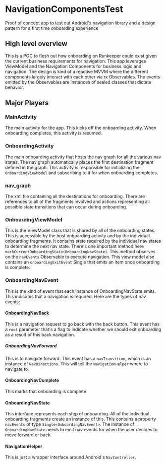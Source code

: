 # NavigationComponentsTest
Proof of concept app to test out Android's navigation library and a design pattern for a first time onboarding experience

## High level overview
This is a POC to flesh out how onboarding on Runkeeper could exist given the current business requirements for navigation. This app leverages ViewModel and the Navigation Components for business logic and navigation. The design is kind of a reactive MVVM where the different components largely interact with each other via rx Observables. The events emitted by the Observables are instances of sealed classes that dictate behavior.

## Major Players

### MainActivity
The main activity for the app. This kicks off the onboarding activity. When onboarding completes, this activity is resumed.

### OnboardingActivity
The main onboarding activity that hosts the nav graph for all the various nav states. The nav graph automatically places the first destination fragment defined in the graph.
This activity is responsible for initializing the `OnboardingViewModel` and subscribing to it for when onboarding completes.

### nav_graph
The xml file containing all the destinations for onboarding. There are references to all of the fragments involved and actions representing all possible state transitions that can occur during onboarding.

### OnboardingViewModel
This is the ViewModel class that is shared by all of the onboarding states. This is accessible by the host onboarding activity and by the individual onboarding fragments. It contains state required by the individual nav states to determine the next nav state. 
There's one important method here `markCurrentOnboardingState(OnboardingNavState)`. This method observes on the `navEvents` Observable to execute navigation.
This view model also contains an `onboardingExitEvent` Single that emits an item once onboarding is complete.

### OnboardingNavEvent
This is the kind of event that each instance of OnboardingNavState emits. This indicates that a navigation is required. Here are the types of nav events:
#### OnboardingNavBack
This is a navigation request to go back with the back button. This event has a `root` parameter that's a flag to indicate whether we should exit onboarding as a result of this back navigation.
##### OnboardingNavForward
This is to navigate forward. This event has a `navTransition`, which is an instance of `NavDirections`. This will tell the `NavigationHelper` where to navigate to.
#### OnboardingNavComplete
This marks that onboarding is complete

#### OnboardingNavState
This interface represents each step of onboarding. All of the individual onboarding fragments create an instance of this. This contains a property `navEvents` of type `Single<OnboardingNavEvent>`. The instance of `OnboardingNavState` needs to emit nav events for when the user decides to move forward or back.

#### NavigationHelper
This is just a wrapper interface around Android's `NavController`.
